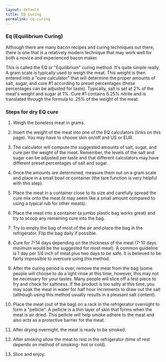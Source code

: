```yaml
---
layout: default
title: EQ Curing
permalink: eq-curing
---
```


### Eq (Equilibrium Curing)

Although there are many bacon recipes and curing techniques out there, there is one that is a relatively modern technique that may work well for both a novice and experienced bacon maker. 

This is called the EQ or "Equilibrium" curing method.  It's quite simple really.  A gram scale is typically used to weigh the meat.  This weight is then entered into a "cure calculator" that will determine the proper amounts of salt, sugar, and cure #1 according to preset percentages (these percentages can be adjusted for taste).  Typically, salt is set at 2% of the meat's weight and sugar at 1%. Cure #1 contains 6.25% nitrite and is translated through the formula to .25% of the weight of the meat.

### Steps for dry EQ cure

1. Weigh the boneless meat in grams.

2. Insert the weight of the meat into one of the EQ calculators (links on this page). You may have to choose skin on/off and US or EUR.

3.  The calculator will compute the suggested amounts of salt, sugar, and cure per the weight of the meat. Remember, the levels of the salt and sugar can be adjusted per taste and that different calculators may have different preset percentages of salt and sugar. 
4. Once the amounts are determined, measure them out on a gram scale and place in a small bowl or container (the tare function is very helpful with this step).
5. Place the meat in a container close to its size and carefully spread the cure mix onto the meat (it may seem like a small amount compared to using a typical rub for other meats).
6. Place the meat into a container (a jumbo plastic bag works great) and try to scoop any remaining cure into the bag.
7. Try to empty the bag of most of the air and place the bag in the refrigerator.  Flip the bag daily if possible.
8. Cure for 7-14 days depending on the thickness of the meat (7-10 days minimum would be the suggested for most meat).  A common guideline is 1 day per 1/4 inch of meat plus two days to be safe. It is believed to be fairly impossible to overcure using this method. 
11. After the curing period is over, remove the meat from the bag (some people will choose to do a light rinse at this time, however, this may not be necessary for your tastes. Many people will slice off a test piece to fry and check for saltiness.  If the product is too salty at this time, you may soak the meat in water for half hour increments to draw out the salt (although using this method usually results in a pleasant salt content). 
12. Place the meat (out of the bag) on a rack in the refrigerator overnight to form a "pellicle".  A pellicle is a thin layer of skin that forms when the meat is air dried.  This pellicle will help smoke adhere to the meat and also acts as a protective barrier for the meat. 
13. After drying overnight, the meat is ready to be smoked.
14. After smoking allow the meat to rest in the refrigerator (time of rest depends on method of smoking- hot or cold). 
15. Slice and enjoy.